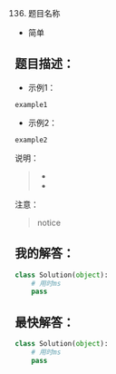 136. 题目名称

- 简单

## 题目描述：


- 示例1：

```
example1
```

- 示例2：

```
example2
```
说明：
> - 
> - 

注意：
> notice

## 我的解答：
``` python
class Solution(object):
    # 用时ms
    pass
```

## 最快解答：
``` python
class Solution(object):
    # 用时ms
    pass
```
